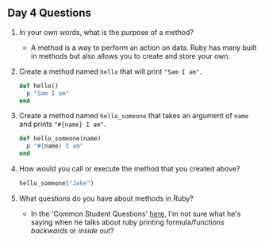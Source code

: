## Day 4 Questions

1. In your own words, what is the purpose of a method?  
   - A method is a way to perform an action on data. Ruby has many built in methods but also allows you to create and store your own.

1. Create a method named `hello` that will print `"Sam I am"`.  
   ```ruby
   def hello()
     p "Sam I am"
   end
   ```

1. Create a method named `hello_someone` that takes an argument of `name` and prints `"#{name} I am"`.  
   ```ruby
   def hello_someone(name)
     p "#{name} I am"
   end
   ```

1. How would you call or execute the method that you created above?  
   ```ruby
   hello_someone("Jake")
   ```

1. What questions do you have about methods in Ruby?  
   - In the 'Common Student Questions' [here](https://learnrubythehardway.org/book/ex21.html), I'm not sure what he's saying when he talks about ruby printing formula/functions _backwards_ or _inside out_?
